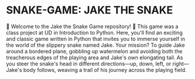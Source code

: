 # SNAKE-GAME: JAKE THE SNAKE
🐍 Welcome to the Jake the Snake Game repository!
🐍 This game was a class project at UD in Introduction to Python.
Here, you'll find an exciting and classic game written in Python that invites you to immerse yourself in the world of the slippery snake named Jake. Your mission? To guide Jake around a bordered plane, gobbling up watermelon and avoiding both the treacherous edges of the playing area and Jake's own elongating tail. As you steer the snake's head in different directions—up, down, left, or right—Jake's body follows, weaving a trail of his journey across the playing field.
